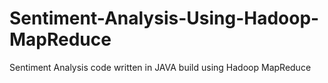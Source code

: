 # Sentiment-Analysis-Using-Hadoop-MapReduce
Sentiment Analysis code written in JAVA build using Hadoop MapReduce

